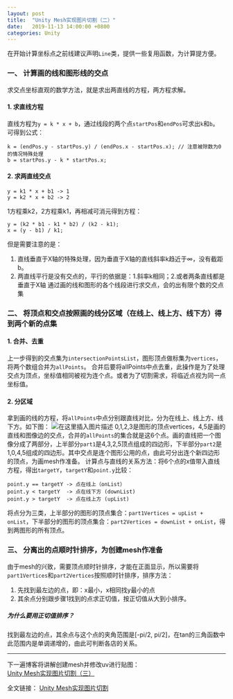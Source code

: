 ```yaml
---
layout: post
title:  "Unity Mesh实现图片切割（二）"
date:   2019-11-13 14:00:00 +0800
categories: Unity
---
```


在开始计算坐标点之前线建议声明```Line```类，提供一些复用函数，为计算提方便。
### 一、 计算画的线和图形线的交点
求交点坐标直观的数学方法，就是求出两直线的方程，两方程求解。
#### 1. 求直线方程
直线方程为```y = k * x + b```，通过线段的两个点```startPos```和```endPos```可求出```k```和```b```。
可得到公式：
```
k = (endPos.y - startPos.y) / (endPos.x - startPos.x); // 注意被除数为0的情况特殊处理
b = startPos.y - k * startPos.x;
```
#### 2. 求两直线交点

```
y = k1 * x + b1	-> 1
y = k2 * x + b2 -> 2
```
1方程乘k2，2方程乘k1，再相减可消元得到方程：
```
y = (k2 * b1 - k1 * b2) / (k2 - k1);
x = (y - b1) / k1;
```
但是需要注意的是：
1. 直线垂直于X轴的特殊处理，因为垂直于X轴的直线斜率k趋近于∞，没有截距b。
2. 两直线平行是没有交点的，平行的依据是：1.斜率k相同；2.或者两条直线都是垂直于X轴
通过画的线和图形的各个线段进行求交点，会的出有限个数的交点集
### 二、 将顶点和交点按照画的线分区域（在线上、线上方、线下方）得到两个新的点集
#### 1. 合并、去重
上一步得到的交点集为```intersectionPointsList```，图形顶点做标集为```vertices```，将两个数组合并为```allPoints```。
合并后要将allPoints中点去重，此操作是为了处理交点为顶点，坐标值相同被视为连个点。或者为了切割需求，将临近点视为同一点坐标值。
#### 2. 分区域
拿到画的线的方程，将```allPoints```中点分别跟直线对比，分为在线上、线上方、线下方。如下图：
![在这里插入图片描述](https://img-blog.csdnimg.cn/20191113154138265.png?x-oss-process=image/watermark,type_ZmFuZ3poZW5naGVpdGk,shadow_10,text_aHR0cHM6Ly9ibG9nLmNzZG4ubmV0L1l1QW5IYW5kU29tZQ==,size_16,color_FFFFFF,t_70)
0,1,2,3是图形的顶点vertices，4,5是画的直线和图像边的交点，合并的```allPoints```的集合就是这6个点。画的直线把一个图像分成了两部分，上半部分```part1```是4,3,2,5顶点组成的四边形，下半部分```part2```是1,0,4,5组成的四边形。其中交点是连个图形公用的点，由此可分出连个新四边形的顶点，为画mesh作准备。
计算点与直线的关系方法：将6个点的x值带入直线方程，得出```targetY```，```targetY```和```point.y```比较：
```
point.y == targetY -> 点在线上（onList）
point.y < targetY  -> 点在线下方 (downList)
point.y > targetY  -> 点在线上方 (upList)
```
将点分为三类，上半部分的图形的顶点集合：```part1Vertices = upList + onList```，下半部分的图形的顶点集合：```part2Vertices = downList + onList```，得到两图形的所有顶点。
### 三、 分离出的点顺时针排序，为创建mesh作准备
由于mesh的兴致，需要顶点顺时针排序，才能在正面显示，所以需要将```part1Vertices```和```part2Vertices```按照顺时针排序，排序方法：
1. 先找到最左边的点，即：x最小，x相同找y最小的点
2. 其余点分别跟步骤1找到的点求正切值，按正切值从大到小排序。
##### 为什么要用正切值排序？
找到最左边的点，其余点与这个点的夹角范围是[-pi/2, pi/2]，在tan的三角函数中此范围内是单调递增的，由此可判断各店的关系。

---
下一遍博客将讲解创建mesh并修改uv进行贴图：
[Unity Mesh实现图片切割（三）](https://yiyuan1130.github.io/unity/2019/11/13/slice_sprite_3.html)

全文链接： [Unity Mesh实现图片切割](https://yiyuan1130.github.io/unity/2019/11/13/slice_sprite_start.html)